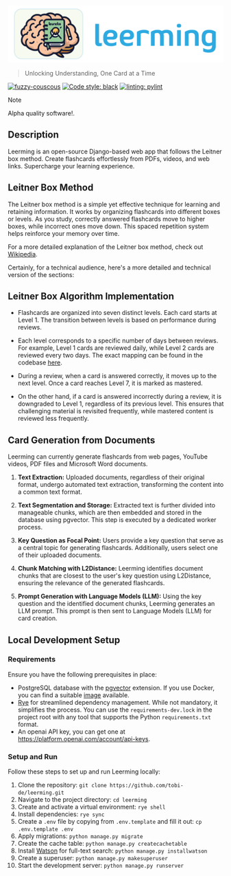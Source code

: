 [![leerming](/leerming/static/logo.png)](https://leerming.com)

> Unlocking Understanding, One Card at a Time

[![fuzzy-couscous](https://img.shields.io/badge/built%20with-fuzzy--couscous-success)](https://github.com/Tobi-De/fuzzy-couscous)
[![Code style: black](https://img.shields.io/badge/code%20style-black-000000.svg)](https://github.com/psf/black)
[![linting: pylint](https://img.shields.io/badge/linting-pylint-yellowgreen)](https://github.com/PyCQA/pylint)

> [!NOTE]  
> Alpha quality software!.

## Description

Leerming is an open-source Django-based web app that follows the Leitner box method. Create flashcards effortlessly from PDFs, videos, and web links. Supercharge your learning experience.

## Leitner Box Method

The Leitner box method is a simple yet effective technique for learning and retaining information. It works by organizing flashcards into different boxes or levels. As you study, correctly answered flashcards move to higher boxes, while incorrect ones move down. This spaced repetition system helps reinforce your memory over time.

For a more detailed explanation of the Leitner box method, check out [Wikipedia](https://en.wikipedia.org/wiki/Leitner_system).

Certainly, for a technical audience, here's a more detailed and technical version of the sections:

## Leitner Box Algorithm Implementation

- Flashcards are organized into seven distinct levels. Each card starts at Level 1. The transition between levels is based on performance during reviews.

- Each level corresponds to a specific number of days between reviews. For example, Level 1 cards are reviewed daily, while Level 2 cards are reviewed every two days. The exact mapping can be found in the codebase [here](https://github.com/Tobi-De/leerming/blob/f558b7257676f49b352176e7c64b20bd2ffa9d13/leerming/flashcards/models.py#L33).

- During a review, when a card is answered correctly, it moves up to the next level. Once a card reaches Level 7, it is marked as mastered.

- On the other hand, if a card is answered incorrectly during a review, it is downgraded to Level 1, regardless of its previous level. This ensures that challenging material is revisited frequently, while mastered content is reviewed less frequently.

## Card Generation from Documents

Leerming can currently generate flashcards from web pages, YouTube videos, PDF files and Microsoft Word documents.

1. **Text Extraction:** Uploaded documents, regardless of their original format, undergo automated text extraction, transforming the content into a common text format.

2. **Text Segmentation and Storage:** Extracted text is further divided into manageable chunks, which are then embedded and stored in the database using pgvector. This step is executed by a dedicated worker process.

3. **Key Question as Focal Point:** Users provide a key question that serve as a central topic for generating flashcards. Additionally, users select one of their uploaded documents.

4. **Chunk Matching with L2Distance:** Leerming identifies document chunks that are closest to the user's key question using L2Distance, ensuring the relevance of the generated flashcards.

5. **Prompt Generation with Language Models (LLM):** Using the key question and the identified document chunks, Leerming generates an LLM prompt. This prompt is then sent to Language Models (LLM) for card creation.

## Local Development Setup

### Requirements

Ensure you have the following prerequisites in place:

- PostgreSQL database with the [pgvector](https://github.com/pgvector/pgvector) extension. If you use Docker, you can find a suitable [image](https://hub.docker.com/r/ankane/pgvector) available.
- [Rye](https://github.com/mitsuhiko/rye) for streamlined dependency management. While not mandatory, it simplifies the process. You can use the `requirements-dev.lock` in the project root with any tool that supports the Python `requirements.txt` format.
- An openai API key, you can get one at https://platform.openai.com/account/api-keys.

### Setup and Run

Follow these steps to set up and run Leerming locally:

1. Clone the repository: `git clone https://github.com/tobi-de/leerming.git`
2. Navigate to the project directory: `cd leerming`
3. Create and activate a virtual environment: `rye shell`
4. Install dependencies: `rye sync`
5. Create a `.env` file by copying from `.env.template` and fill it out: `cp .env.template .env`
6. Apply migrations: `python manage.py migrate`
7. Create the cache table: `python manage.py createcachetable`
8. Install [Watson](https://github.com/etianen/django-watson) for full-text search: `python manage.py installwatson`
9. Create a superuser: `python manage.py makesuperuser`
10. Start the development server: `python manage.py runserver`
